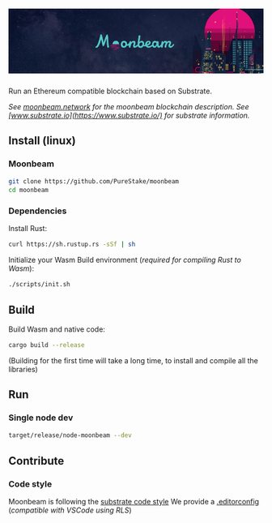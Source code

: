 
# ![moonbeam](media/moonbeam-cover.jpg)

Run an Ethereum compatible blockchain based on Substrate.

*See [moonbeam.network](https://moonbeam.network) for the moonbeam blockchain description.*
*See [www.substrate.io](https://www.substrate.io/) for substrate information.*

## Install (linux)

### Moonbeam

```bash
git clone https://github.com/PureStake/moonbeam
cd moonbeam
```

### Dependencies

Install Rust:
```bash
curl https://sh.rustup.rs -sSf | sh
```

Initialize your Wasm Build environment (*required for compiling Rust to Wasm*):
```bash
./scripts/init.sh
```

## Build

Build Wasm and native code:
```bash
cargo build --release
```
(Building for the first time will take a long time, to install and compile all the libraries)

## Run

### Single node dev

```bash
target/release/node-moonbeam --dev
```

## Contribute

### Code style

Moonbeam is following the [substrate code style](https://openethereum.github.io/wiki/Substrate-Style-Guide)
We provide a [.editorconfig](.editorconfig) (*compatible with VSCode using RLS*)
